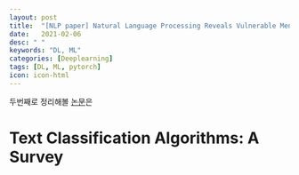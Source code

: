 ```yaml
---
layout: post
title:  "[NLP paper] Natural Language Processing Reveals Vulnerable Mental Health Support Groups and Heightened Health Anxiety on Reddit During COVID-19: Observational Study "
date:   2021-02-06
desc: " "
keywords: "DL, ML"
categories: [Deeplearning]
tags: [DL, ML, pytorch]
icon: icon-html
---
```



두번째로 정리해볼 [논문]()은

# Text Classification Algorithms: A Survey
